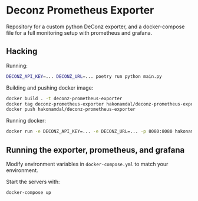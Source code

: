 # Deconz Prometheus Exporter

Repository for a custom python DeConz exporter, and a docker-compose file for a full monitoring
setup with prometheus and grafana.

## Hacking

Running:

```sh
DECONZ_API_KEY=... DECONZ_URL=... poetry run python main.py
```

Building and pushing docker image:

```sh
docker build . -t deconz-prometheus-exporter
docker tag deconz-prometheus-exporter hakonamdal/deconz-prometheus-exporter
docker push hakonamdal/deconz-prometheus-exporter
```

Running docker:

```sh
docker run -e DECONZ_API_KEY=... -e DECONZ_URL=... -p 8080:8080 hakonamdal/deconz-prometheus-exporter
```

## Running the exporter, prometheus, and grafana

Modify environment variables in `docker-compose.yml` to match your environment.

Start the servers with:

```sh
docker-compose up
```
